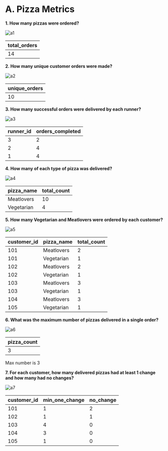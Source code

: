 # A. Pizza Metrics
**1. How many pizzas were ordered?**

![a1](https://user-images.githubusercontent.com/130475600/232846673-0fc9c16c-a28c-4051-9af8-12fd8cadaa89.PNG)

| total_orders |
| ------------ |
| 14           |

**2. How many unique customer orders were made?**

![a2](https://user-images.githubusercontent.com/130475600/232847153-6eb3d29a-5198-4367-827d-c68bac635660.PNG)

| unique_orders |
| ------------ |
| 10           |

**3. How many successful orders were delivered by each runner?**

![a3](https://user-images.githubusercontent.com/130475600/232848680-974512c3-772e-47a9-88c6-c6238fa88094.PNG)

| runner_id | orders_completed |
| --------- | ---------------- |
| 3         | 2                |
| 2         | 4                |
| 1         | 4                |

**4. How many of each type of pizza was delivered?**

![a4](https://user-images.githubusercontent.com/130475600/232851433-5a83668d-54d8-4b30-971d-6378ff8e2963.PNG)


| pizza_name | total_count |
| ---------- | ----------- |
| Meatlovers | 10          |
| Vegetarian | 4           |

**5. How many Vegetarian and Meatlovers were ordered by each customer?**

![a5](https://user-images.githubusercontent.com/130475600/232853337-049543f3-781c-40c6-b38c-7220056858c0.PNG)

| customer_id | pizza_name | total_count |
| ----------- | ---------- | ----------- |
| 101         | Meatlovers | 2           |
| 101         | Vegetarian | 1           |
| 102         | Meatlovers | 2           |
| 102         | Vegetarian | 1           |
| 103         | Meatlovers | 3           |
| 103         | Vegetarian | 1           |
| 104         | Meatlovers | 3           |
| 105         | Vegetarian | 1           |

**6. What was the maximum number of pizzas delivered in a single order?**

![a6](https://user-images.githubusercontent.com/130475600/232855444-eba26f07-4a54-4ff7-b4bb-4061002518d7.PNG)

| pizza_count | 
| ----------- |
| 3           |

Max number is 3

**7. For each customer, how many delivered pizzas had at least 1 change and how many had no changes?**

![a7](https://user-images.githubusercontent.com/130475600/232879699-e287a332-35a8-4c13-9554-27614fc7a198.PNG)

| customer_id | min_one_change | no_change |
| ----------- | -------------- | --------- |
| 101         | 1              | 2         |
| 102         | 1              | 1         |
| 103         | 4              | 0         |
| 104         | 3              | 0         |
| 105         | 1              | 0         |


